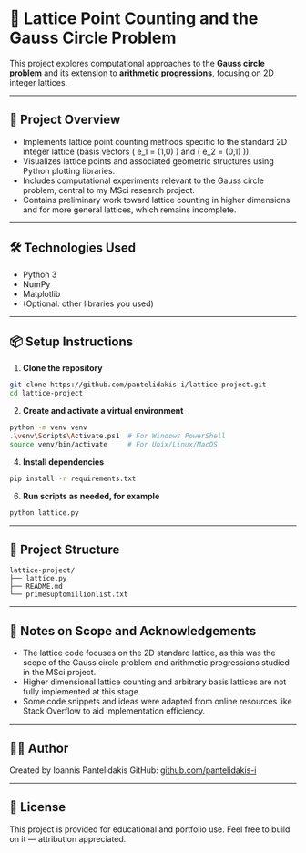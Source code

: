 # 🎯 Lattice Point Counting and the Gauss Circle Problem

This project explores computational approaches to the **Gauss circle problem** and its extension to **arithmetic progressions**, focusing on 2D integer lattices.

---

## 🚀 Project Overview

- Implements lattice point counting methods specific to the standard 2D integer lattice (basis vectors \( e_1 = (1,0) \) and \( e_2 = (0,1) \)).
- Visualizes lattice points and associated geometric structures using Python plotting libraries.
- Includes computational experiments relevant to the Gauss circle problem, central to my MSci research project.
- Contains preliminary work toward lattice counting in higher dimensions and for more general lattices, which remains incomplete.

---

## 🛠️ Technologies Used

- Python 3
- NumPy
- Matplotlib
- (Optional: other libraries you used)

---

## 📦 Setup Instructions

1. **Clone the repository**
  ```bash
  git clone https://github.com/pantelidakis-i/lattice-project.git
  cd lattice-project
  ```

2. **Create and activate a virtual environment**
  ```bash
  python -m venv venv
  .\venv\Scripts\Activate.ps1  # For Windows PowerShell
  source venv/bin/activate     # For Unix/Linux/MacOS
  ```

4. **Install dependencies**
  ```bash
  pip install -r requirements.txt
  ```

6. **Run scripts as needed, for example**
  ```bash
  python lattice.py
  ```

---

## 📁 Project Structure

  ```
  lattice-project/
  ├── lattice.py
  ├── README.md
  └── primesuptomillionlist.txt
  ```

---

## 📌 Notes on Scope and Acknowledgements

- The lattice code focuses on the 2D standard lattice, as this was the scope of the Gauss circle problem and arithmetic progressions studied in the MSci project.
- Higher dimensional lattice counting and arbitrary basis lattices are not fully implemented at this stage.
- Some code snippets and ideas were adapted from online resources like Stack Overflow to aid implementation efficiency.

---

## 🙋‍♂️ Author

Created by Ioannis Pantelidakis
GitHub: [github.com/pantelidakis-i](https://github.com/pantelidakis-i)

---

## 📜 License
This project is provided for educational and portfolio use.
Feel free to build on it — attribution appreciated.
